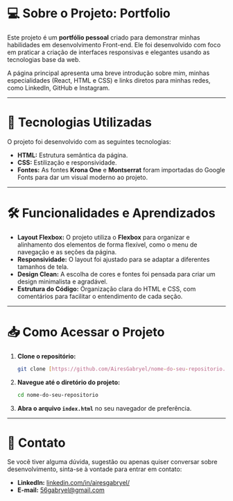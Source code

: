 <!--
https://www.figma.com/community/file/1410367096860989575

-->
# 💻 Sobre o Projeto: Portfolio

Este projeto é um **portfólio pessoal** criado para demonstrar minhas habilidades em desenvolvimento Front-end. Ele foi desenvolvido com foco em praticar a criação de interfaces responsivas e elegantes usando as tecnologias base da web.

A página principal apresenta uma breve introdução sobre mim, minhas especialidades (React, HTML e CSS) e links diretos para minhas redes, como LinkedIn, GitHub e Instagram.

---

# 🚀 Tecnologias Utilizadas

O projeto foi desenvolvido com as seguintes tecnologias:

* **HTML:** Estrutura semântica da página.
* **CSS:** Estilização e responsividade.
* **Fontes:** As fontes **Krona One** e **Montserrat** foram importadas do Google Fonts para dar um visual moderno ao projeto.

---

# 🛠️ Funcionalidades e Aprendizados

* **Layout Flexbox:** O projeto utiliza o **Flexbox** para organizar e alinhamento dos elementos de forma flexível, como o menu de navegação e as seções da página.
* **Responsividade:** O layout foi ajustado para se adaptar a diferentes tamanhos de tela.
* **Design Clean:** A escolha de cores e fontes foi pensada para criar um design minimalista e agradável.
* **Estrutura do Código:** Organização clara do HTML e CSS, com comentários para facilitar o entendimento de cada seção.

---

# 📥 Como Acessar o Projeto

1.  **Clone o repositório:**
    ```bash
    git clone [https://github.com/AiresGabryel/nome-do-seu-repositorio.git](https://github.com/AiresGabryel/nome-do-seu-repositorio.git)
    ```
2.  **Navegue até o diretório do projeto:**
    ```bash
    cd nome-do-seu-repositorio
    ```
3.  **Abra o arquivo `index.html`** no seu navegador de preferência.

---

# 📧 Contato

Se você tiver alguma dúvida, sugestão ou apenas quiser conversar sobre desenvolvimento, sinta-se à vontade para entrar em contato:

* **LinkedIn:** [linkedin.com/in/airesgabryel/](https://www.linkedin.com/in/airesgabryel/)
* **E-mail:** [56gabryel@gmail.com](mailto:56gabryel@gmail.com)